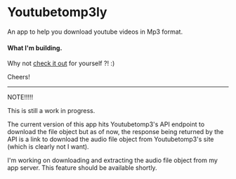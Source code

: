 # Youtubetomp3ly
An app to help you download youtube videos in Mp3 format.

#### What I'm building.
Why not [check it out](https://youtubetomp3ly.herokuapp.com) for yourself ?! :)

Cheers!


---

NOTE!!!!!

This is still a work in progress. 

The current version of this app hits Youtubetomp3's API endpoint to download the file object but as of now, the response being returned by the API is a link to download the audio file object from Youtubetomp3's site (which is clearly not I want). 

I'm working on downloading and extracting the audio file object from my app server.
This feature should be available shortly.
